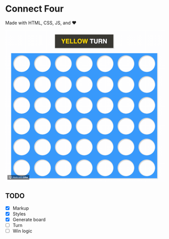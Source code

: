 # Connect Four

Made with HTML, CSS, JS, and ❤️

![Example of game](example.gif)

## TODO
- [x] Markup
- [x] Styles
- [x] Generate board
- [ ] Turn
- [ ] Win logic